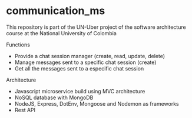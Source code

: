 # communication_ms

This repository is part of the UN-Uber project of the software architecture course at the National University of Colombia

Functions
- Provide a chat session manager (create, read, update, delete)
- Manage messages sent to a specific chat session (create)
- Get all the messages sent to a especific chat session

Architecture
- Javascript microservice build using MVC architecture
- NoSQL database with MongoDB
- NodeJS, Express, DotEnv, Mongoose and Nodemon as frameworks
- Rest API

